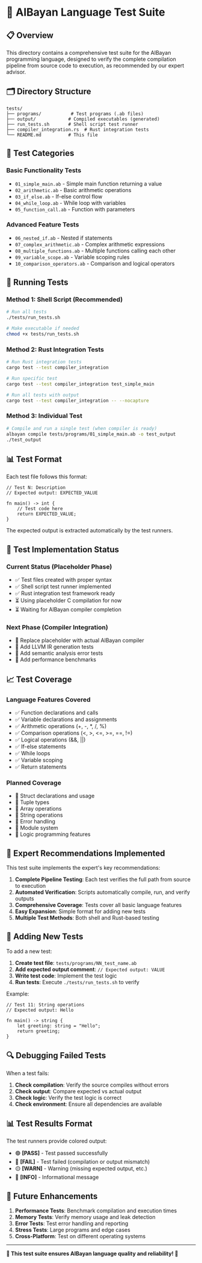 # 🧪 **AlBayan Language Test Suite**

## 📋 **Overview**

This directory contains a comprehensive test suite for the AlBayan programming language, designed to verify the complete compilation pipeline from source code to execution, as recommended by our expert advisor.

## 🗂️ **Directory Structure**

```
tests/
├── programs/           # Test programs (.ab files)
├── output/            # Compiled executables (generated)
├── run_tests.sh       # Shell script test runner
├── compiler_integration.rs  # Rust integration tests
└── README.md          # This file
```

## 🎯 **Test Categories**

### **Basic Functionality Tests**
- `01_simple_main.ab` - Simple main function returning a value
- `02_arithmetic.ab` - Basic arithmetic operations
- `03_if_else.ab` - If-else control flow
- `04_while_loop.ab` - While loop with variables
- `05_function_call.ab` - Function with parameters

### **Advanced Feature Tests**
- `06_nested_if.ab` - Nested if statements
- `07_complex_arithmetic.ab` - Complex arithmetic expressions
- `08_multiple_functions.ab` - Multiple functions calling each other
- `09_variable_scope.ab` - Variable scoping rules
- `10_comparison_operators.ab` - Comparison and logical operators

## 🚀 **Running Tests**

### **Method 1: Shell Script (Recommended)**
```bash
# Run all tests
./tests/run_tests.sh

# Make executable if needed
chmod +x tests/run_tests.sh
```

### **Method 2: Rust Integration Tests**
```bash
# Run Rust integration tests
cargo test --test compiler_integration

# Run specific test
cargo test --test compiler_integration test_simple_main

# Run all tests with output
cargo test --test compiler_integration -- --nocapture
```

### **Method 3: Individual Test**
```bash
# Compile and run a single test (when compiler is ready)
albayan compile tests/programs/01_simple_main.ab -o test_output
./test_output
```

## 📊 **Test Format**

Each test file follows this format:

```albayan
// Test N: Description
// Expected output: EXPECTED_VALUE

fn main() -> int {
    // Test code here
    return EXPECTED_VALUE;
}
```

The expected output is extracted automatically by the test runners.

## 🔧 **Test Implementation Status**

### **Current Status (Placeholder Phase)**
- ✅ Test files created with proper syntax
- ✅ Shell script test runner implemented
- ✅ Rust integration test framework ready
- ⏳ Using placeholder C compilation for now
- ⏳ Waiting for AlBayan compiler completion

### **Next Phase (Compiler Integration)**
- 🔄 Replace placeholder with actual AlBayan compiler
- 🔄 Add LLVM IR generation tests
- 🔄 Add semantic analysis error tests
- 🔄 Add performance benchmarks

## 📈 **Test Coverage**

### **Language Features Covered**
- ✅ Function declarations and calls
- ✅ Variable declarations and assignments
- ✅ Arithmetic operations (+, -, *, /, %)
- ✅ Comparison operations (<, >, <=, >=, ==, !=)
- ✅ Logical operations (&&, ||)
- ✅ If-else statements
- ✅ While loops
- ✅ Variable scoping
- ✅ Return statements

### **Planned Coverage**
- 🔄 Struct declarations and usage
- 🔄 Tuple types
- 🔄 Array operations
- 🔄 String operations
- 🔄 Error handling
- 🔄 Module system
- 🔄 Logic programming features

## 🎯 **Expert Recommendations Implemented**

This test suite implements the expert's key recommendations:

1. **Complete Pipeline Testing**: Each test verifies the full path from source to execution
2. **Automated Verification**: Scripts automatically compile, run, and verify outputs
3. **Comprehensive Coverage**: Tests cover all basic language features
4. **Easy Expansion**: Simple format for adding new tests
5. **Multiple Test Methods**: Both shell and Rust-based testing

## 📝 **Adding New Tests**

To add a new test:

1. **Create test file**: `tests/programs/NN_test_name.ab`
2. **Add expected output comment**: `// Expected output: VALUE`
3. **Write test code**: Implement the test logic
4. **Run tests**: Execute `./tests/run_tests.sh` to verify

Example:
```albayan
// Test 11: String operations
// Expected output: Hello

fn main() -> string {
    let greeting: string = "Hello";
    return greeting;
}
```

## 🔍 **Debugging Failed Tests**

When a test fails:

1. **Check compilation**: Verify the source compiles without errors
2. **Check output**: Compare expected vs actual output
3. **Check logic**: Verify the test logic is correct
4. **Check environment**: Ensure all dependencies are available

## 📊 **Test Results Format**

The test runners provide colored output:
- 🟢 **[PASS]** - Test passed successfully
- 🔴 **[FAIL]** - Test failed (compilation or output mismatch)
- 🟡 **[WARN]** - Warning (missing expected output, etc.)
- 🔵 **[INFO]** - Informational message

## 🎯 **Future Enhancements**

1. **Performance Tests**: Benchmark compilation and execution times
2. **Memory Tests**: Verify memory usage and leak detection
3. **Error Tests**: Test error handling and reporting
4. **Stress Tests**: Large programs and edge cases
5. **Cross-Platform**: Test on different operating systems

---

**🧬 This test suite ensures AlBayan language quality and reliability! 🚀**
